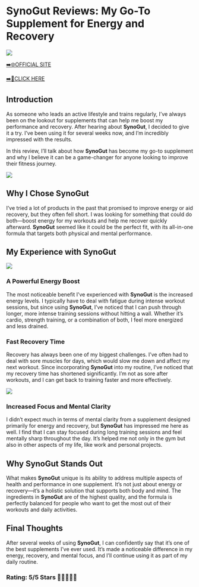 # **SynoGut Reviews**: My Go-To Supplement for Energy and Recovery

[![](https://static.vecteezy.com/system/resources/thumbnails/019/896/014/small/buy-now-gradient-button-with-cart-symbol-buy-now-illustration-png.png)](https://edetoop.top/lander/sugarpreland-1/synogut.html) 

[➡️🌐OFFICIAL SITE](https://edetoop.top/lander/sugarpreland-1/synogut.html) 

[➡️🔗CLICK HERE](https://edetoop.top/lander/sugarpreland-1/synogut.html) 


## Introduction

As someone who leads an active lifestyle and trains regularly, I’ve always been on the lookout for supplements that can help me boost my performance and recovery. After hearing about **SynoGut**, I decided to give it a try. I’ve been using it for several weeks now, and I’m incredibly impressed with the results.

In this review, I’ll talk about how **SynoGut** has become my go-to supplement and why I believe it can be a game-changer for anyone looking to improve their fitness journey.

[![](https://wallpapers.com/images/hd/red-order-now-button-udg4jcj4arvn8b0n-2.png)](https://edetoop.top/lander/sugarpreland-1/synogut.html)  

## Why I Chose **SynoGut**

I’ve tried a lot of products in the past that promised to improve energy or aid recovery, but they often fell short. I was looking for something that could do both—boost energy for my workouts and help me recover quickly afterward. **SynoGut** seemed like it could be the perfect fit, with its all-in-one formula that targets both physical and mental performance.

## My Experience with **SynoGut**

[![](https://static.vecteezy.com/system/resources/thumbnails/019/896/014/small/buy-now-gradient-button-with-cart-symbol-buy-now-illustration-png.png)](https://edetoop.top/lander/sugarpreland-1/synogut.html)

### A Powerful Energy Boost

The most noticeable benefit I’ve experienced with **SynoGut** is the increased energy levels. I typically have to deal with fatigue during intense workout sessions, but since using **SynoGut**, I’ve noticed that I can push through longer, more intense training sessions without hitting a wall. Whether it’s cardio, strength training, or a combination of both, I feel more energized and less drained.

### Fast Recovery Time

Recovery has always been one of my biggest challenges. I’ve often had to deal with sore muscles for days, which would slow me down and affect my next workout. Since incorporating **SynoGut** into my routine, I’ve noticed that my recovery time has shortened significantly. I’m not as sore after workouts, and I can get back to training faster and more effectively.

[![](https://wallpapers.com/images/hd/red-order-now-button-udg4jcj4arvn8b0n-2.png)](https://edetoop.top/lander/sugarpreland-1/synogut.html)  

### Increased Focus and Mental Clarity

I didn’t expect much in terms of mental clarity from a supplement designed primarily for energy and recovery, but **SynoGut** has impressed me here as well. I find that I can stay focused during long training sessions and feel mentally sharp throughout the day. It’s helped me not only in the gym but also in other aspects of my life, like work and personal projects.

## Why **SynoGut** Stands Out

What makes **SynoGut** unique is its ability to address multiple aspects of health and performance in one supplement. It’s not just about energy or recovery—it’s a holistic solution that supports both body and mind. The ingredients in **SynoGut** are of the highest quality, and the formula is perfectly balanced for people who want to get the most out of their workouts and daily activities.

## Final Thoughts

After several weeks of using **SynoGut**, I can confidently say that it’s one of the best supplements I’ve ever used. It’s made a noticeable difference in my energy, recovery, and mental focus, and I’ll continue using it as part of my daily routine.

### Rating: 5/5 Stars 🌟🌟🌟🌟🌟
